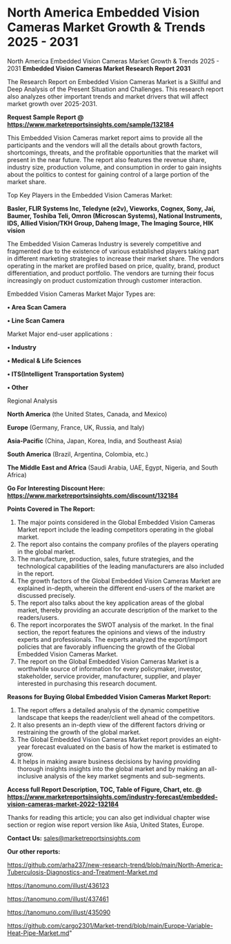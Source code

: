 # North America Embedded Vision Cameras Market Growth & Trends 2025 - 2031
 North America Embedded Vision Cameras Market Growth & Trends 2025 - 2031
<strong>Embedded Vision Cameras Market Research Report 2031</strong>

The Research Report on Embedded Vision Cameras Market is a Skillful and Deep Analysis of the Present Situation and Challenges. This research report also analyzes other important trends and market drivers that will affect market growth over 2025-2031.

<strong>Request Sample Report @ <a href=https://www.marketreportsinsights.com/sample/132184>https://www.marketreportsinsights.com/sample/132184</a></strong>

This Embedded Vision Cameras market report aims to provide all the participants and the vendors will all the details about growth factors, shortcomings, threats, and the profitable opportunities that the market will present in the near future. The report also features the revenue share, industry size, production volume, and consumption in order to gain insights about the politics to contest for gaining control of a large portion of the market share.

Top Key Players in the Embedded Vision Cameras Market:

<strong>Basler, FLIR Systems Inc, Teledyne (e2v), Vieworks, Cognex, Sony, Jai, Baumer, Toshiba Teli, Omron (Microscan Systems), National Instruments, IDS, Allied Vision/TKH Group, Daheng Image, The Imaging Source, HIK vision</strong>

The Embedded Vision Cameras Industry is severely competitive and fragmented due to the existence of various established players taking part in different marketing strategies to increase their market share. The vendors operating in the market are profiled based on price, quality, brand, product differentiation, and product portfolio. The vendors are turning their focus increasingly on product customization through customer interaction.

Embedded Vision Cameras Market Major Types are:

<strong>• Area Scan Camera

• Line Scan Camera</strong>

Market Major end-user applications :

<strong>• Industry

• Medical & Life Sciences

• ITS(Intelligent Transportation System)

• Other</strong>

Regional Analysis

</u><strong><b>North America</b></strong> (the United States, Canada, and Mexico)

<strong><b>Europe </b></strong>(Germany, France, UK, Russia, and Italy)

<strong><b>Asia-Pacific</b></strong> (China, Japan, Korea, India, and Southeast Asia)

<strong><b>South America</b></strong> (Brazil, Argentina, Colombia, etc.)

<strong><b>The Middle East and Africa</b></strong> (Saudi Arabia, UAE, Egypt, Nigeria, and South Africa)

<strong>Go For Interesting Discount Here: <a href=https://www.marketreportsinsights.com/discount/132184>https://www.marketreportsinsights.com/discount/132184</a></strong>

<strong>Points Covered in The Report:</strong>
<ol>
  <li>The major points considered in the Global Embedded Vision Cameras Market report include the leading competitors operating in the global market.</li>
  <li>The report also contains the company profiles of the players operating in the global market.</li>
  <li>The manufacture, production, sales, future strategies, and the technological capabilities of the leading manufacturers are also included in the report.</li>
  <li>The growth factors of the Global Embedded Vision Cameras Market are explained in-depth, wherein the different end-users of the market are discussed precisely.</li>
  <li>The report also talks about the key application areas of the global market, thereby providing an accurate description of the market to the readers/users.</li>
  <li>The report incorporates the SWOT analysis of the market. In the final section, the report features the opinions and views of the industry experts and professionals. The experts analyzed the export/import policies that are favorably influencing the growth of the Global Embedded Vision Cameras Market.</li>
  <li>The report on the Global Embedded Vision Cameras Market is a worthwhile source of information for every policymaker, investor, stakeholder, service provider, manufacturer, supplier, and player interested in purchasing this research document.</li>
</ol>
<strong>Reasons for Buying Global Embedded Vision Cameras Market Report:</strong>

<ol>
  <li>The report offers a detailed analysis of the dynamic competitive landscape that keeps the reader/client well ahead of the competitors.</li>
  <li>It also presents an in-depth view of the different factors driving or restraining the growth of the global market.</li>
  <li>The Global Embedded Vision Cameras Market report provides an eight-year forecast evaluated on the basis of how the market is estimated to grow.</li>
  <li>It helps in making aware business decisions by having providing thorough insights insights into the global market and by making an all-inclusive analysis of the key market segments and sub-segments.</li>
</ol>
<strong>Access full Report Description, TOC, Table of Figure, Chart, etc. @ <a href=https://www.marketreportsinsights.com/industry-forecast/embedded-vision-cameras-market-2022-132184>https://www.marketreportsinsights.com/industry-forecast/embedded-vision-cameras-market-2022-132184</a></strong>


Thanks for reading this article; you can also get individual chapter wise section or region wise report version like Asia, United States, Europe.

<strong>Contact Us:</strong>
sales@marketreportsinsights.com

<strong>Our other reports:</strong>

<a href=https://github.com/arha237/new-research-trend/blob/main/North-America-Tuberculosis-Diagnostics-and-Treatment-Market.md>https://github.com/arha237/new-research-trend/blob/main/North-America-Tuberculosis-Diagnostics-and-Treatment-Market.md</a>

<a href=https://tanomuno.com/illust/436123>https://tanomuno.com/illust/436123</a>

<a href=https://tanomuno.com/illust/437461>https://tanomuno.com/illust/437461</a>

<a href=https://tanomuno.com/illust/435090>https://tanomuno.com/illust/435090</a>

<a href=https://github.com/cargo2301/Market-trend/blob/main/Europe-Variable-Heat-Pipe-Market.md>https://github.com/cargo2301/Market-trend/blob/main/Europe-Variable-Heat-Pipe-Market.md</a>"
